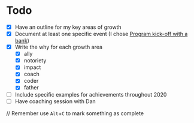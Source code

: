# Todo

- [x] Have an outline for my key areas of growth
- [x] Document at least one specific event (I chose [Program kick-off with a bank](program-kick-off-with-a-bank.md))
- [x] Write the why for each growth area
  - [x] ally
  - [x] notoriety
  - [x] impact
  - [x] coach
  - [x] coder
  - [x] father
- [ ] Include specific examples for achievements throughout 2020
- [ ] Have coaching session with Dan

// Remember use `Alt`+`C` to mark something as complete
